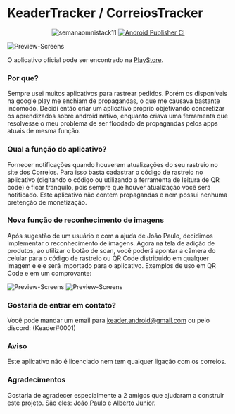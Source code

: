 # KeaderTracker / CorreiosTracker

<p align="center">
    <img alt="semanaomnistack11" src="https://img.shields.io/badge/PRs-welcome-7159c1"></img>
    <a href="https://github.com/Keader/KeaderTracker/actions/workflows/publication.yml">
        <img alt="Android Publisher CI" src="https://github.com/Keader/KeaderTracker/actions/workflows/publication.yml/badge.svg?branch=main"></img>
</a>
</p>

![Preview-Screens](https://github.com/Keader/KeaderTracker/blob/main/screenshots/united_ss.png)

O aplicativo oficial pode ser encontrado na [PlayStore](https://play.google.com/store/apps/details?id=dev.keader.correiostracker).

### Por que?

Sempre usei muitos aplicativos para rastrear pedidos. Porém os disponíveis na google play me enchiam de propagandas, o que me causava bastante incomodo.
Decidi então criar um aplicativo próprio objetivando concretizar os aprendizados sobre android nativo, enquanto criava uma ferramenta que resolvesse o meu problema de ser floodado de propagandas pelos apps atuais de mesma função.

### Qual a função do aplicativo?

Fornecer notificações quando houverem atualizações do seu rastreio no site dos Correios. Para isso basta cadastrar o código de rastreio no aplicativo
(digitando o código ou utilizando a ferramenta de leitura de QR code) e ficar tranquilo, pois sempre que houver atualização você será notificado.
Este aplicativo não contem propagandas e nem possui nenhuma pretenção de monetização.


### Nova função de reconhecimento de imagens

Após sugestão de um usuário e com a ajuda de João Paulo, decidimos implementar o reconhecimento de imagens.
Agora na tela de adição de produtos, ao utilizar o botão de scan, você poderá apontar a câmera do celular para o código de rastreio ou QR Code
distribuido em qualquer imagem e ele será importado para o aplicativo.
Exemplos de uso em QR Code e em um comprovante:

![Preview-Screens](https://github.com/Keader/KeaderTracker/blob/main/screenshots/qr.gif) ![Preview-Screens](https://github.com/Keader/KeaderTracker/blob/main/screenshots/comprovante.gif)

### Gostaria de entrar em contato?
Você pode mandar um email para keader.android@gmail.com ou pelo discord: (Keader#0001)

### Aviso
Este aplicativo não é licenciado nem tem qualquer ligação com os correios.

### Agradecimentos

Gostaria de agradecer especialmente a 2 amigos que ajudaram a construir este projeto. São eles: [João Paulo](https://github.com/ForceTower) e [Alberto Junior](https://github.com/AlbertoJunior).
